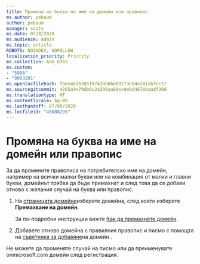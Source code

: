 ```yaml
---
title: Промяна на буква на име на домейн или правопис
ms.author: pebaum
author: pebaum
manager: scotv
ms.date: 07/8/2020
ms.audience: Admin
ms.topic: article
ROBOTS: NOINDEX, NOFOLLOW
localization_priority: Priority
ms.collection: Adm_O365
ms.custom:
- "5996"
- "9003201"
ms.openlocfilehash: fa6e463b385f8743ab0b889273c04e241ebfec57
ms.sourcegitcommit: 4265a9e79db6c2a396aa80ec0ebd467bbaadf366
ms.translationtype: HT
ms.contentlocale: bg-BG
ms.lasthandoff: 07/08/2020
ms.locfileid: "45088295"
---
```

# <a name="change-a-domain-name-letter-case-or-spelling"></a>Промяна на буква на име на домейн или правопис

За да промените правописа на потребителско име на домейн, например на всички малки букви или на комбинация от малки и главни букви, домейнът трябва да бъде премахнат и след това да се добави отново с желания случай на буква или правопис.

1. На [страницата домейни](https://portal.office.com/adminportal/home#/Domains)изберете домейна, след което изберете **Премахване на домейн**.</br>

    За по-подробни инструкции вижте [Как да премахнете домейн](https://docs.microsoft.com/microsoft-365/admin/get-help-with-domains/remove-a-domain?view=o365-worldwide).

2. Добавете отново домейна с правилния правопис и писмо с помощта на [съветника за добавяне](https://portal.office.com/adminportal/home#/Domains/Wizard)на домейн .

Не можете да променяте случай на писмо или да преименувате onmicrosoft.com домейн след регистрация.